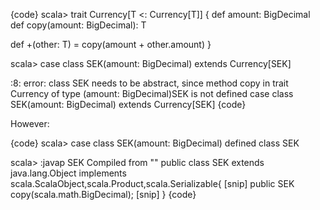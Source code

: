 {code}
scala> trait Currency[T <: Currency[T]] {
  def amount: BigDecimal
  def copy(amount: BigDecimal): T

  def +(other: T) = copy(amount + other.amount)
}

scala> case class SEK(amount: BigDecimal) extends Currency[SEK]

<console>:8: error: class SEK needs to be abstract, since method copy in trait Currency of type (amount: BigDecimal)SEK is not defined
       case class SEK(amount: BigDecimal) extends Currency[SEK]
{code}

However:

{code}
scala> case class SEK(amount: BigDecimal)
defined class SEK

scala> :javap SEK
Compiled from "<console>"
public class SEK extends java.lang.Object implements scala.ScalaObject,scala.Product,scala.Serializable{
    [snip]
    public SEK copy(scala.math.BigDecimal);
    [snip]
}
{code}
